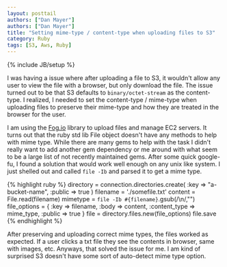 ```yaml
---
layout: posttail
authors: ["Dan Mayer"]
authors: ["Dan Mayer"]
title: "Setting mime-type / content-type when uploading files to S3"
category: Ruby
tags: [S3, Aws, Ruby]
---
```

{% include JB/setup %}

I was having a issue where after uploading a file to S3, it wouldn't allow any user to view the file with a browser, but only download the file. The issue turned out to be that S3 defaults to `binary/octet-stream` as the content-type. I realized, I needed to set the content-type / mime-type when uploading files to preserve their mime-type and how they are treated in the browser for the user.

I am using the [Fog.io](http://fog.io/) library to upload files and manage EC2 servers. It turns out that the ruby std lib File object doesn't have any methods to help with mime type. While there are many gems to help with the task I didn't really want to add another gem dependency or me around with what seem to be a large list of not recently maintained gems. After some quick google-fu, I found a solution that would work well enough on any unix like system. I just shelled out and called `file -Ib` and parsed it to get a mime type.


{% highlight ruby %}
   directory = connection.directories.create(
                                              :key    => "a-bucket-name",
                                              :public => true
                                              )
   filename = './somefile.txt'
   content = File.read(filename)
   mimetype = `file -Ib #{filename}`.gsub(/\n/,"")
   file_options = {
      :key    => filename,
      :body   => content,
      :content_type => mime_type,
      :public => true
    }
    file = directory.files.new(file_options)
    file.save
{% endhighlight %}


After preserving and uploading correct mime types, the files worked as expected. If a user clicks a txt file they see the contents in browser, same with images, etc. Anyways, that solved the issue for me. I am kind of surprised S3 doesn't have some sort of auto-detect mime type option.